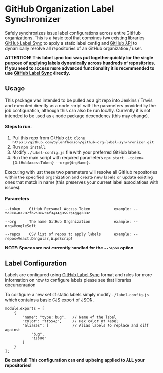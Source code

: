 # GitHub Organization Label Synchronizer
Safely synchronizes issue label configurations across entire GitHub organizations. This is a basic tool that combines two existing libraries [GitHub Label Sync](https://github.com/Financial-Times/github-label-sync) to apply a static label config and [GitHub API](https://github.com/github-tools/github) to dynamically resolve all repositories of an GitHub organization / user.

**ATTENTION! This label sync tool was put together quickly for the single purpose of applying labels dynamically across hundreds of repositories. If you need to access more advanced functionality it is recommended to use [GitHub Label Sync](https://github.com/Financial-Times/github-label-sync) directly.**

## Usage
This package was intended to be pulled as a git repo into Jenkins / Travis and executed directly as a node script with the parameters provided by the job configuration, although this can also be run locally. Currently it is not intended to be used as a node package dependency (this may change).

#### Steps to run.
1. Pull this repo from GitHub `git clone https://github.com/DylanThomson/github-org-label-synchronizer.git`
2. Run `npm install`.
3. Modify `./label-config.js` file with your preferred GitHub labels.
3. Run the main script with required parameters `npm start --token={GitHubAccessToken} --org={OrgName}`.

Executing with just these two parameters will resolve all GitHub repositories within the specified organization and create new labels or update existing ones that match in name (this preserves your current label associations with issues).

#### Parameters
```
--token    GitHub Personal Access Token           example: --token=83287fb2b8ewr4f3g34g355rg4ggq3332

--org      The name GitHub Organization           example: --org=MoogleSoft

--repos    CSV list of repos to apply labels      example: --repos=Veact,Dangular,WipeScript
```
**NOTE: Spaces are not currently handled for the `--repos` option.**

## Label Configuration
Labels are configured using [GitHub Label Sync](https://github.com/Financial-Times/github-label-sync) format and rules for more information on how to configure labels please see that libraries documentation.

To configure a new set of static labels simply modify `./label-config.js` which contains a basic CJS export of JSON.
```
module.exports = [
    {
        "name": "type: bug",   // Name of the label
        "color": "ff5542",     // Hex color of label
        "aliases": [           // Alias labels to replace and diff against
            "bug", 
            "issue"
        ]
    }
];
```
**Be careful! This configuration can end up being applied to ALL your repositories!**

